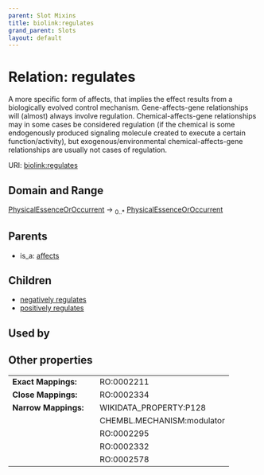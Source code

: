 ```yaml
---
parent: Slot Mixins
title: biolink:regulates
grand_parent: Slots
layout: default
---
```


# Relation: regulates


A more specific form of affects, that implies the effect results from a biologically evolved control mechanism. Gene-affects-gene relationships will (almost) always involve regulation.  Chemical-affects-gene relationships  may in some cases be considered regulation (if the chemical is some endogenously produced signaling molecule  created to execute a certain function/activity), but exogenous/environmental chemical-affects-gene relationships  are usually not cases of regulation.

URI: [biolink:regulates](https://w3id.org/biolink/vocab/regulates)

## Domain and Range

[PhysicalEssenceOrOccurrent](PhysicalEssenceOrOccurrent.md) ->  <sub>0..\*</sub> [PhysicalEssenceOrOccurrent](PhysicalEssenceOrOccurrent.md)

## Parents

 *  is_a: [affects](affects.md)

## Children

 *  [negatively regulates](negatively_regulates.md)
 *  [positively regulates](positively_regulates.md)

## Used by


## Other properties

|  |  |  |
| --- | --- | --- |
| **Exact Mappings:** | | RO:0002211 |
| **Close Mappings:** | | RO:0002334 |
| **Narrow Mappings:** | | WIKIDATA_PROPERTY:P128 |
|  | | CHEMBL.MECHANISM:modulator |
|  | | RO:0002295 |
|  | | RO:0002332 |
|  | | RO:0002578 |

